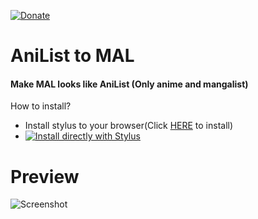 [![Donate](https://img.shields.io/badge/Donate-PayPal-blue.svg)](https://www.paypal.me/davdiowo)
# __AniList to MAL__
#### Make MAL looks like AniList (Only anime and mangalist)

How to install?
- Install stylus to your browser(Click [HERE](https://chrome.google.com/webstore/detail/stylish-custom-themes-for/fjnbnpbmkenffdnngjfgmeleoegfcffe) to install)
- [![Install directly with Stylus](https://img.shields.io/badge/Install%20directly%20with-Stylus-00adad.svg)](https://raw.githubusercontent.com/davdi1337/anilisttomal/master/main.user.css)

# __Preview__
![Screenshot](https://i.imgur.com/1VGoGME.png)
